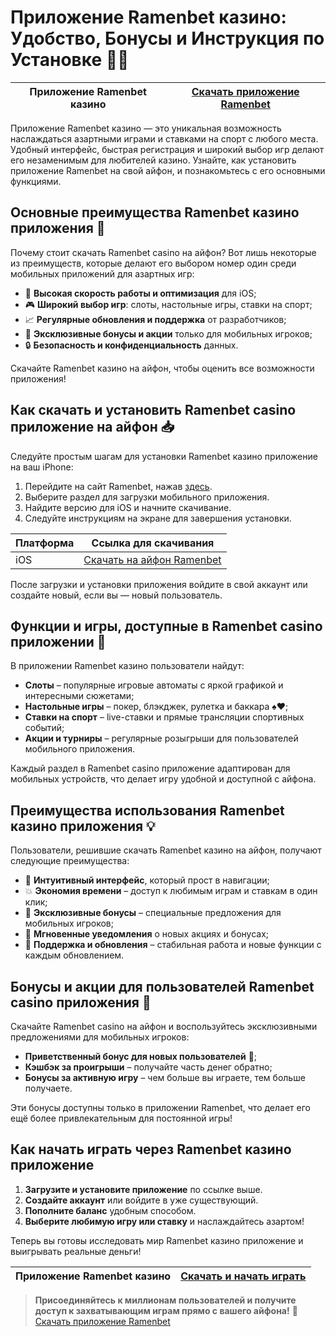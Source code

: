 # Приложение Ramenbet казино: Удобство, Бонусы и Инструкция по Установке 📲🎲

| Приложение Ramenbet казино | [Скачать приложение Ramenbet](https://get.saltyram.com/ru/registration?apkpop=0&partner=p24970p3296034p5526) |
|----------------------------|-------------------------------------------------------------------------------------------------------------|

Приложение Ramenbet казино — это уникальная возможность наслаждаться азартными играми и ставками на спорт с любого места. Удобный интерфейс, быстрая регистрация и широкий выбор игр делают его незаменимым для любителей казино. Узнайте, как установить приложение Ramenbet на свой айфон, и познакомьтесь с его основными функциями.

## Основные преимущества Ramenbet казино приложения 🌟

Почему стоит скачать Ramenbet casino на айфон? Вот лишь некоторые из преимуществ, которые делают его выбором номер один среди мобильных приложений для азартных игр:

- 🚀 **Высокая скорость работы и оптимизация** для iOS;
- 🎮 **Широкий выбор игр**: слоты, настольные игры, ставки на спорт;
- 📈 **Регулярные обновления и поддержка** от разработчиков;
- 💸 **Эксклюзивные бонусы и акции** только для мобильных игроков;
- 🔒 **Безопасность и конфиденциальность** данных.

Скачайте Ramenbet казино на айфон, чтобы оценить все возможности приложения!

## Как скачать и установить Ramenbet casino приложение на айфон 📥

Следуйте простым шагам для установки Ramenbet казино приложение на ваш iPhone:

1. Перейдите на сайт Ramenbet, нажав [здесь](https://get.saltyram.com/ru/registration?apkpop=0&partner=p24970p3296034p5526).
2. Выберите раздел для загрузки мобильного приложения.
3. Найдите версию для iOS и начните скачивание.
4. Следуйте инструкциям на экране для завершения установки.

| Платформа | Ссылка для скачивания                                                                 |
|-----------|---------------------------------------------------------------------------------------|
| iOS       | [Скачать на айфон Ramenbet](https://get.saltyram.com/ru/registration?apkpop=0&partner=p24970p3296034p5526) |

После загрузки и установки приложения войдите в свой аккаунт или создайте новый, если вы — новый пользователь.

## Функции и игры, доступные в Ramenbet casino приложении 🎰

В приложении Ramenbet казино пользователи найдут:

- **Слоты** – популярные игровые автоматы с яркой графикой и интересными сюжетами;
- **Настольные игры** – покер, блэкджек, рулетка и баккара ♠️♥️;
- **Ставки на спорт** – live-ставки и прямые трансляции спортивных событий;
- **Акции и турниры** – регулярные розыгрыши для пользователей мобильного приложения.

Каждый раздел в Ramenbet casino приложение адаптирован для мобильных устройств, что делает игру удобной и доступной с айфона.

## Преимущества использования Ramenbet казино приложения 💡

Пользователи, решившие скачать Ramenbet казино на айфон, получают следующие преимущества:

- 🎯 **Интуитивный интерфейс**, который прост в навигации;
- 💥 **Экономия времени** – доступ к любимым играм и ставкам в один клик;
- 🎁 **Эксклюзивные бонусы** – специальные предложения для мобильных игроков;
- 📲 **Мгновенные уведомления** о новых акциях и бонусах;
- 🔧 **Поддержка и обновления** – стабильная работа и новые функции с каждым обновлением.

## Бонусы и акции для пользователей Ramenbet casino приложения 🎉

Скачайте Ramenbet casino на айфон и воспользуйтесь эксклюзивными предложениями для мобильных игроков:

- **Приветственный бонус для новых пользователей** 🎁;
- **Кэшбэк за проигрыши** – получайте часть денег обратно;
- **Бонусы за активную игру** – чем больше вы играете, тем больше получаете.

Эти бонусы доступны только в приложении Ramenbet, что делает его ещё более привлекательным для постоянной игры!

## Как начать играть через Ramenbet казино приложение

1. **Загрузите и установите приложение** по ссылке выше.
2. **Создайте аккаунт** или войдите в уже существующий.
3. **Пополните баланс** удобным способом.
4. **Выберите любимую игру или ставку** и наслаждайтесь азартом!

Теперь вы готовы исследовать мир Ramenbet казино приложение и выигрывать реальные деньги!

| Приложение Ramenbet казино | [Скачать и начать играть](https://get.saltyram.com/ru/registration?apkpop=0&partner=p24970p3296034p5526) |
|----------------------------|---------------------------------------------------------------------------------------------------------|

> **Присоединяйтесь к миллионам пользователей и получите доступ к захватывающим играм прямо с вашего айфона!** 🎲 [Скачать приложение Ramenbet](https://get.saltyram.com/ru/registration?apkpop=0&partner=p24970p3296034p5526)
